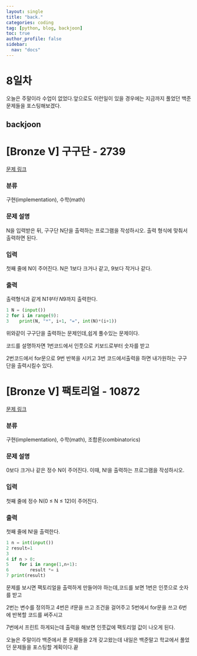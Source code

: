 ```yaml
---
layout: single
title: "back."
categories: coding
tag: [python, blog, backjoon]
toc: true
author_profile: false
sidebar:
  nav: "docs"
---
```


# 8일차

오늘은 주말이라 수업이 없었다.앞으로도 이런일이 있을 경우에는 지금까지 풀었던 백준문제들을 포스팅해보겠다.

##  backjoon 

# [Bronze V] 구구단 - 2739

[문제 링크](https://www.acmicpc.net/problem/2739)

### 분류

구현(implementation), 수학(math)

### 문제 설명

N을 입력받은 뒤, 구구단 N단을 출력하는 프로그램을 작성하시오. 출력 형식에 맞춰서 출력하면 된다.

### 입력

첫째 줄에 N이 주어진다. N은 1보다 크거나 같고, 9보다 작거나 같다.

### 출력

출력형식과 같게 N*1부터 N*9까지 출력한다.

```python
1 N = (input())
2 for i in range(9):
3    print(N, "*", i+1, "=", int(N)*(i+1))
```

위와같이 구구단을 출력하는 문제인데,쉽게 풀수있는 문제이다.

코드를 설명하자면 1번코드에서 인풋으로 키보드로부터 숫자를 받고

2번코드에서 for문으로 9번 반복을 시키고 3번 코드에서출력을 하면 내가원하는 구구단을 출력시킬수 있다.



# [Bronze V] 팩토리얼 - 10872

[문제 링크](https://www.acmicpc.net/problem/10872)

### 분류

구현(implementation), 수학(math), 조합론(combinatorics)

### 문제 설명

0보다 크거나 같은 정수 N이 주어진다. 이때, N!을 출력하는 프로그램을 작성하시오.

### 입력

첫째 줄에 정수 N(0 ≤ N ≤ 12)이 주어진다.

### 출력

첫째 줄에 N!을 출력한다.



```python
1 n = int(input())
2 result=1
3
4 if n > 0:
5    for i in range(1,n+1):
6        result *= i
7 print(result)
```

문제를 보시면 팩토리얼을 출력하게 만들어야 하는데,코드를 보면 1번은 인풋으로 숫자를 받고

2번는 변수를 정의하고 4번은 if문을 쓰고 조건을 걸어주고  5번에서 for문을 쓰고 6번에 반복할 코드를 써주시고 

7번에서 프린트 하게되는데 출력을 해보면 인풋값에 팩토리얼 값이 나오게 된다.



오늘은 주말이라 백준에서 푼 문제들을 2개 갖고왔는데 내일은 백준말고 학교에서 풀었던 문제들을 포스팅할 계획이다.끝
